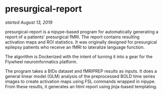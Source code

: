 # presurgical-report
*started August 13, 2019*

presurgical-report is a nipype-based program for automatically generating a report of a patients' presurgical fMRI. The report contains resulting activation maps and ROI statistics. It was originally designed for presurgical epilepsy patients who receive an fMRI to lateralize language function. 

The algorithm is Dockerized with the intent of turning it into a gear for the Flywheel neuroinformatics platform. 

The program takes a BIDs dataset and fMRIPREP results as inputs. It does a general linear model (GLM) analysis of the preprocessed BOLD time series images to create activation maps using FSL commands wrapped in nipype.  From these results, it generates an html report using jinja-based templating. 
